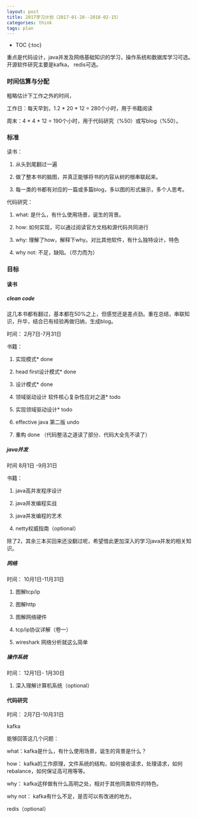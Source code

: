 ```yaml
---
layout: post
title: 2017学习计划（2017-01-28--2018-02-15）
categories: think
tags: plan
---
```


* TOC
{:toc}

重点是代码设计，java并发及网络基础知识的学习，操作系统和数据库学习可选。开源软件研究主要是kafka， redis可选。

### 时间估算与分配

粗略估计下工作之外的时间，

工作日：每天早到，1.2 * 20 * 12 = 280个小时，用于书籍阅读

周末：4 * 4 * 12 = 190个小时，用于代码研究（%50）或写blog（%50）。

### 标准

读书：

1. 从头到尾翻过一遍

2. 做了整本书的脑图，并真正能够将书的内容从树的根串联起来。

3. 每一类的书都有对应的一篇或多篇blog，多以图的形式展示，多个人思考。

代码研究：

1. what: 是什么，有什么使用场景，诞生的背景。

2. how: 如何实现，可以通过阅读官方文档和源代码共同进行

3. why: 理解了how，解释下why。对比其他软件，有什么独特设计，特色

4. why not: 不足，缺陷。（尽力而为）

### 目标

#### 读书

##### clean code

这几本书都有翻过，基本都在50%之上，但感觉还是差点劲。重在总结，串联知识，升华，结合已有经验再做归纳，生成blog。

时间： 2月7日-7月31日

书籍：

1. 实现模式*  done

2. head first设计模式* done

3. 设计模式*  done

4. 领域驱动设计 软件核心复杂性应对之道* todo

5. 实现领域驱动设计*  todo

6. effective java 第二版  undo

7. 重构  done （代码整洁之道读了部分、代码大全先不读了）

##### java并发

时间 8月1日 -9月31日

书籍：

1. java高并发程序设计

2. java并发编程实战

3. java并发编程的艺术

4. netty权威指南（optional）

除了2，其余三本买回来还没翻过呢，希望借此更加深入的学习java并发的相关知识。

##### 网络

时间： 10月1日-11月31日

1. 图解tcp/ip

2. 图解http

3. 图解网络硬件

4. tcp/ip协议详解（卷一）

5. wireshark 网络分析就这么简单

##### 操作系统

时间： 12月1日- 1月30日

1. 深入理解计算机系统（optional）

#### 代码研究

时间： 2月7日-10月31日

kafka

能够回答这几个问题：

what：kafka是什么，有什么使用场景，诞生的背景是什么？

how： kafka的工作原理，文件系统的结构，如何接收请求，处理请求，如何rebalance，如何保证高可用等等。

why： kafka这样做有什么高明之处，相对于其他同类软件的特色。

why not： kafka有什么不足，是否可以有改进的地方。

redis（optional）
